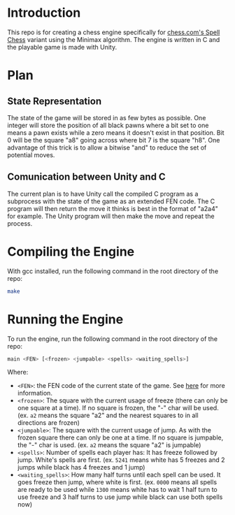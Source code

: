 # Introduction
This repo is for creating a chess engine specifically for [chess.com's Spell Chess](https://www.chess.com/variants/spell-chess) variant using the Minimax algorithm. The engine is written in C and the playable game is made with Unity.

# Plan
## State Representation
The state of the game will be stored in as few bytes as possible. One integer will store the position of all black pawns where a bit set to one means a pawn exists while a zero means it doesn't exist in that position. Bit 0 will be the square "a8" going across where bit 7 is the square "h8". One advantage of this trick is to allow a bitwise "and" to reduce the set of potential moves.

## Comunication between Unity and C
The current plan is to have Unity call the compiled C program as a subprocess with the state of the game as an extended FEN code. The C program will then return the move it thinks is best in the format of "a2a4" for example. The Unity program will then make the move and repeat the process.

# Compiling the Engine
With gcc installed, run the following command in the root directory of the repo:
```bash
make
```

# Running the Engine
To run the engine, run the following command in the root directory of the repo:
```bash
main <FEN> [<frozen> <jumpable> <spells> <waiting_spells>]
```
Where:
- `<FEN>`: the FEN code of the current state of the game. See [here](https://en.wikipedia.org/wiki/Forsyth%E2%80%93Edwards_Notation) for more information.
- `<frozen>`: The square with the current usage of freeze (there can only be one square at a time). If no square is frozen, the "-" char will be used. (ex. `a2` means the square "a2" and the nearest squares to in all directions are frozen)
- `<jumpable>`: The square with the current usage of jump. As with the frozen square there can only be one at a time. If no square is jumpable, the "-" char is used. (ex. `a2` means the square "a2" is jumpable)
- `<spells>`: Number of spells each player has: It has freeze followed by jump. White's spells are first. (ex. `5241` means white has 5 freezes and 2 jumps while black has 4 freezes and 1 jump)
- `<waiting_spells>`: How many half turns until each spell can be used. It goes freeze then jump, where white is first. (ex. `0000` means all spells are ready to be used while `1300` means white has to wait 1 half turn to use freeze and 3 half turns to use jump while black can use both spells now)
